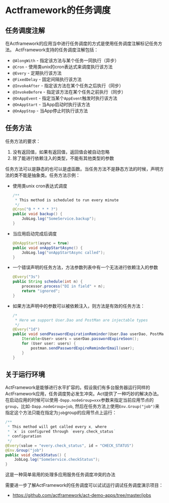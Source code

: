 # Actframework的任务调度

## 任务调度注解

在Actframework的应用当中进行任务调度的方式是使用任务调度注解标记任务方法。
ActFramework支持的任务调度注解包括：

* `@AlongWith` - 指定该方法与某个任务一同执行（异步）
* `@Cron` - 使用类unix的cron表达式来调度执行该方法
* `@Every` - 定期执行该方法
* `@FixedDelay` - 固定间隔执行该方法
* `@InvokeAfter` - 指定该方法在某个任务之后执行（同步）
* `@InvokeBefore` - 指定该方法在某个任务之前执行（同步）
* `@OnAppEvent` - 指定当某个`AppEvent`触发时执行该方法
* `@OnAppStart` - 当App启动时执行该方法
* `@OnAppStop` - 当App停止时执行该方法

## 任务方法

任务方法的要求：

1. 没有返回值，如果有返回值，返回值会被自动忽略
2. 除了能进行依赖注入的类型，不能有其他类型的参数


任务方法可以是静态的也可以是虚函数。当任务方法不是静态方法的时候，声明方法的类不能是抽象类。任务方法示例：

* 使用类unix cron表达式调度

    ```java
    /**
     * This method is scheduled to run every minute
     */
    @Cron("0 * * * * ?")
    public void backup() {
        JobLog.log("SomeService.backup");
    }
    ```

* 当应用启动完成后调度

    ```java
    @OnAppStart(async = true)
    public void onAppStartAsync() {
        JobLog.log("onAppStartAsync called");
    }
    ```

* 一个错误声明的任务方法，方法参数列表中有一个无法进行依赖注入的参数

    ```java
    @Every("3s")
    public String schedule(int n) {
        processor.process("DI in field" + n);
        return "ignored";
    }
    ```

* 如果方法声明中的参数可以被依赖注入，则方法是有效的任务方法：

    ```java
    /*
     * Here we support User.Dao and PostMan are injectable types
     */
    @Every("1d")
    public void sendPasswordExpirationReminder(User.Dao userDao, PostMan postman) {
        Iterable<User> users = userDao.passwordExpireSoon();
        for (User user: users) {
            postman.sendPasswordExpireReminderEmail(user);
        }
    }
    ```

## 关于运行环境

ActFramework是能够进行水平扩容的。假设我们有多台服务器运行同样的ActFramework应用，任务调度势必发生冲突。Act提供了一种巧妙的解决办法。在启动应用的时候可以使用`-Dapp.nodeGroup=xxx`参数来指定当前应用节点的`group`，比如`-Dapp.nodeGroup=job`, 然后在任务方法上使用`Env.Group("job")`来指定这个方法只能在指定为`job`group的应用节点上运行：

```java
/**
 * This method will get called every x, where
 * `x` is configured through `every.check_status`
 * configuration
 */
@Every(value = "every.check_status", id = "CHECK_STATUS")
@Env.Group("job")
public void checkStatus() {
    JobLog.log("SomeService.checkStatus");
}
```

这是一种简单易用的处理多应用服务任务调度冲突的办法

需要进一步了解ActFramework的任务调度可以试试运行调试任务调度演示项目：

* https://github.com/actframework/act-demo-apps/tree/master/jobs
